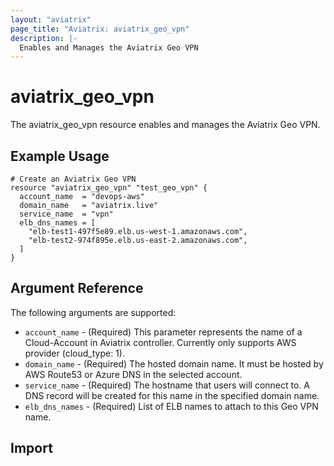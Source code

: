 ```yaml
---
layout: "aviatrix"
page_title: "Aviatrix: aviatrix_geo_vpn"
description: |-
  Enables and Manages the Aviatrix Geo VPN
---
```


# aviatrix_geo_vpn

The aviatrix_geo_vpn resource enables and manages the Aviatrix Geo VPN.

## Example Usage

```hcl
# Create an Aviatrix Geo VPN
resource "aviatrix_geo_vpn" "test_geo_vpn" {
  account_name  = "devops-aws"
  domain_name   = "aviatrix.live"
  service_name  = "vpn"
  elb_dns_names = [
    "elb-test1-497f5e89.elb.us-west-1.amazonaws.com",
    "elb-test2-974f895e.elb.us-east-2.amazonaws.com",
  ]
}
```

## Argument Reference

The following arguments are supported:

* `account_name` - (Required) This parameter represents the name of a Cloud-Account in Aviatrix controller. Currently only supports AWS provider (cloud_type: 1).
* `domain_name` - (Required) The hosted domain name. It must be hosted by AWS Route53 or Azure DNS in the selected account.
* `service_name` - (Required) The hostname that users will connect to. A DNS record will be created for this name in the specified domain name.
* `elb_dns_names` - (Required) List of ELB names to attach to this Geo VPN name.

## Import

